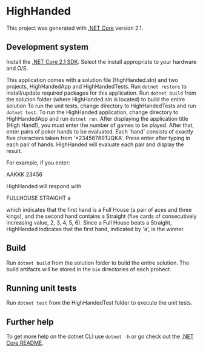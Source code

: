 # HighHanded
  
This project was generated with [.NET Core](https://github.com/microsoft/dotnet) version 2.1.

## Development system

Install the [.NET Core 2.1 SDK](https://dotnet.microsoft.com/download/dotnet-core/2.1).
Select the install appropriate to your hardware and O/S.

This application comes with a solution file (HighHanded.sln) and two projects, HighHandedApp and HighHandedTests.
Run `dotnet restore` to install/update required packages for this application.
Run `dotnet build` from the solution folder (where HighHanded.sln is located) to build the entire solution
To run the unit tests, change directory to HighHandedTests and run `dotnet test`.
To run the HighHanded application, change directory to HighHandedApp and run
`dotnet run`. After displaying the application title (High Hand!),
you must enter the number of games to be played. After that, enter pairs of poker hands to be evaluated.
Each 'hand' consists of exactly five characters taken from '*23456789TJQKA'. Press enter after typing in each pair
of hands. HighHanded will evaluate each pair and display the result.

For example, if you enter:

AAKKK 23456

HighHanded will respond with

FULLHOUSE STRAIGHT a

which indicates that the first hand is a Full House (a pair of aces and three kings), and the second hand contains a
Straight (five cards of consecutively increasing value, 2, 3, 4, 5, 6). Since a Full House beats a Straight,
HighHanded indicates that the first hand, indicated by 'a', is the winner.


## Build

Run `dotnet build` from the solution folder to build the entire solution. The build artifacts will be stored in the
`bin` directories of each prohect.

## Running unit tests

Run `dotnet test` from the HighHandedTest folder to execute the unit tests.

## Further help

To get more help on the dotnet CLI use `dotnet -h` or go check out the [.NET Core README](https://github.com/Microsoft/dotnet/blob/master/README.md).

